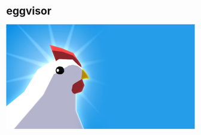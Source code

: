 # eggvisor

![Egg, Inc. (Auxbrain)](https://raw.githubusercontent.com/mstksg/eggvisor/master/resources/egg-inc_banner.jpg "Egg, Inc. (Auxbrain)")
